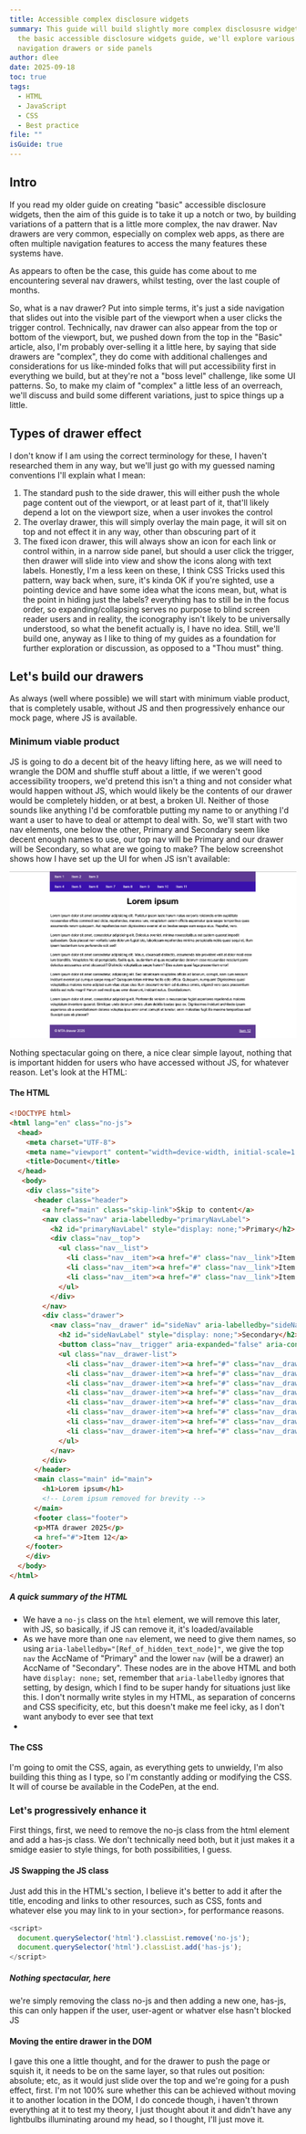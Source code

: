 ```yaml
---
title: Accessible complex disclosure widgets
summary: This guide will build slightly more complex disclosusre widgets than
  the basic accessible disclosure widgets guide, we'll explore various trypes of
  navigation drawers or side panels
author: dlee
date: 2025-09-18
toc: true
tags:
  - HTML
  - JavaScript
  - CSS
  - Best practice
file: ""
isGuide: true
---
```

## Intro

If you read my older guide on creating "basic" accessible disclosure widgets, then the aim of this guide is to take it up a notch or two, by building variations of a pattern that is a little more complex, the nav drawer. Nav drawers are very common, especially on complex web apps, as there are often multiple navigation features to access the many features these systems have.

As appears to often be the case, this guide has come about to me encountering several nav drawers, whilst testing, over the last couple of months.

So, what is a nav drawer? Put into simple terms, it's just a side navigation that slides out into the visible part of the viewport when a user clicks the trigger control. Technically, nav drawer can also appear from the top or bottom of the viewport, but, we pushed down from the top in the "Basic" article, also, I'm probably over-selling it a little here, by saying that side drawers are "complex", they do come with additional challenges and considerations for us like-minded folks that will put accessibility first in everything we build, but at they're not a "boss level" challenge, like some UI patterns. So, to make my claim of "complex" a little less of an overreach, we'll discuss and build some different variations, just to spice things up a little.

## Types of drawer effect

I don't know if I am using the correct terminology for these, I haven't researched them in any way, but we'll just go with my guessed naming conventions I'll explain what I mean:

1. The standard push to the side drawer, this will either push the whole page content out of the viewport, or at least part of it, that'll likely depend a lot on the viewport size, when a user invokes the control
2. The overlay drawer, this will simply overlay the main page, it will sit on top and not effect it in any way, other than obscuring part of it
3. The fixed icon drawer, this will always show an icon for each link or control within, in a narrow side panel, but should a user click the trigger, then drawer will slide into view and show the icons along with text labels. Honestly, I'm a less keen on these, I think CSS Tricks used this pattern, way back when, sure, it's kinda OK if you're sighted, use a pointing device and have some idea what the icons mean, but, what is the point in hiding just the labels? everything has to still be in the focus order, so expanding/collapsing serves no purpose to blind screen reader users and in reality, the iconography isn't likely to be universally understood, so what the benefit actually is, I have no idea. Still, we'll build one, anyway as I like to thing of my guides as a foundation for further exploration or discussion, as opposed to a "Thou must" thing.

## Let's build our drawers

As always (well where possible) we will start with minimum viable product, that is completely usable, without JS and then progressively enhance our mock page, where JS is available.

### Minimum viable product

JS is going to do a decent bit of the heavy lifting here, as we will need to wrangle the DOM and shuffle stuff about a little, if we weren't good accessibility troopers, we'd pretend this isn't a thing and not consider what would happen without JS, which would likely be the contents of our drawer would be completely hidden, or at best, a broken UI. Neither of those sounds like anything I'd be comforatble putting my name to or anything I'd want a user to have to deal or attempt to deal with. So, we'll start with two nav elements, one below the other, Primary and Secondary seem like decent enough names to use, our top nav will be Primary and our drawer will be Secondary, so what are we going to make? The below screenshot shows how I have set up the UI for when JS isn't available:

![Screenshot of the mock page, there are two horizontal navigations at the top, one under the other. The rest of the page isn't important, but is just lorem ipsum text](src/guideImg/dl-drawer-pe-no-js.png)

Nothing spectacular going on there, a nice clear simple layout, nothing that is important hidden for users who have accessed without JS, for whatever reason. Let's look at the HTML:

#### The HTML

```html
<!DOCTYPE html>
<html lang="en" class="no-js">
  <head>
    <meta charset="UTF-8">
    <meta name="viewport" content="width=device-width, initial-scale=1.0">
    <title>Document</title>
  </head>
   <body>
    <div class="site">
      <header class="header">
        <a href="main" class="skip-link">Skip to content</a>
        <nav class="nav" aria-labelledby="primaryNavLabel">
          <h2 id="primaryNavLabel" style="display: none;">Primary</h2>
          <div class="nav__top">
            <ul class="nav__list">
              <li class="nav__item"><a href="#" class="nav__link">Item 1</a></li>
              <li class="nav__item"><a href="#" class="nav__link">Item 2</a></li>
              <li class="nav__item"><a href="#" class="nav__link">Item 3</a></li>
            </ul>
          </div>
        </nav>
        <div class="drawer">
          <nav class="nav__drawer" id="sideNav" aria-labelledby="sideNavLabel">
            <h2 id="sideNavLabel" style="display: none;">Secondary</h2>
            <button class="nav__trigger" aria-expanded="false" aria-controls="sideNav">Menu</button>
            <ul class="nav__drawer-list">
              <li class="nav__drawer-item"><a href="#" class="nav__drawer-link">Item 4</a></li>
              <li class="nav__drawer-item"><a href="#" class="nav__drawer-link">Item 5</a></li>
              <li class="nav__drawer-item"><a href="#" class="nav__drawer-link">Item 6</a></li>
              <li class="nav__drawer-item"><a href="#" class="nav__drawer-link">Item 7</a></li>
              <li class="nav__drawer-item"><a href="#" class="nav__drawer-link">Item 8</a></li>
              <li class="nav__drawer-item"><a href="#" class="nav__drawer-link">Item 9</a></li>
              <li class="nav__drawer-item"><a href="#" class="nav__drawer-link">Item 10</a></li>
              <li class="nav__drawer-item"><a href="#" class="nav__drawer-link">Item 11</a></li>
            </ul>
          </nav>
        </div>
      </header>
      <main class="main" id="main">
        <h1>Lorem ipsum</h1>
        <!-- Lorem ipsum removed for brevity -->
      </main>
      <footer class="footer">
      <p>MTA drawer 2025</p>
      <a href="#">Item 12</a>
    </footer>
    </div>
  </body>
</html>
```

##### A quick summary of the HTML

* We have a `no-js` class on the `html` element, we will remove this later, with JS, so basically, if JS can remove it, it's loaded/available
* As we have more than one `nav` element, we need to give them names, so using a`ria-labelledby="[Ref_of_hidden_text_node]"`, we give the top `nav` the AccName of "Primary" and the lower `nav` (will be a drawer) an AccName of "Secondary". These nodes are in the above HTML and both have `display: none;` set, remember that `aria-labelledby` ignores that setting, by design, which I find to be super handy for situations just like this. I don't normally write styles in my HTML, as separation of concerns and CSS specificity, etc, but this doesn't make me feel icky, as I don't want anybody to ever see that text
*

#### The CSS

I'm going to omit the CSS, again, as everything gets to unwieldy, I'm also building this thing as I type, so I'm constantly adding or modifying the CSS. It will of course be available in the CodePen, at the end.

### Let's progressively enhance it

First things, first, we need to remove the no-js class from the html element and add a has-js class. We don't technically need both, but it just makes it a smidge easier to style things, for both possibilities, I guess.

#### JS Swapping the JS class

Just add this in the HTML's <head> section, I believe it's better to add it after the title, encoding and links to other resources, such as CSS, fonts and whatever else you may link to in your <head> section>, for performance reasons.

```javascript
<script>
  document.querySelector('html').classList.remove('no-js');
  document.querySelector('html').classList.add('has-js');
</script>
```

##### Nothing spectacular, here

we're simply removing the class no-js and then adding a new one, has-js, this can only happen if the user, user-agent or whatver else hasn't blocked JS

#### Moving the entire drawer in the DOM

I gave this one a little thought, and for the drawer to push the page or squish it, it needs to be on the same layer, so that rules out position: absolute; etc, as it would just slide over the top and we're going for a push effect, first. I'm not 100% sure whether this can be achieved without moving it to another location in the DOM, I do concede though, i haven't thrown everything at it to test my theory, I just thought about it and didn't have any lightbulbs illuminating around my head, so I thought, I'll just move it.
